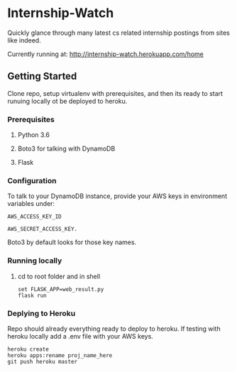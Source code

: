 # Internship-Watch

Quickly glance through many latest cs related internship postings from sites like indeed.

Currently running at: http://internship-watch.herokuapp.com/home

## Getting Started 

Clone repo, setup virtualenv with prerequisites, and then its ready to start runuing locally ot be deployed to heroku.

### Prerequisites

1. Python 3.6

2. Boto3 for talking with DynamoDB

3. Flask

### Configuration

To talk to your DynamoDB instance, provide your AWS keys in environment variables under:
 
    AWS_ACCESS_KEY_ID 
    
    AWS_SECRET_ACCESS_KEY. 

Boto3 by default looks for those key names.

### Running locally


1. cd to root folder and in shell

    ```
    set FLASK_APP=web_result.py
    flask run
    ```


### Deplying to Heroku

Repo should already everything ready to deploy to heroku. If testing with heroku locally add a .env file with your AWS keys. 
    
    heroku create
    heroku apps:rename proj_name_here
    git push heroku master
 



